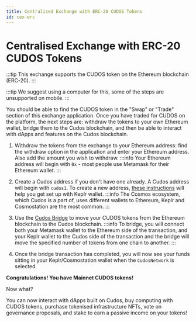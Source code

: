 ```yaml
---
title: Centralised Exchange with ERC-20 CUDOS Tokens
id: cex-erc
---
```

# Centralised Exchange with ERC-20 CUDOS Tokens

:::tip
This exchange supports the CUDOS token on the Ethereum blockchain (ERC-20).
:::

:::tip
We suggest using a computer for this, some of the steps are unsupported on mobile.
:::

You should be able to find the CUDOS token in the "Swap" or "Trade" section of this exchange application.
Once you have traded for CUDOS on the platform, the next steps are: withdraw the tokens to your own Ethereum wallet, bridge them to the Cudos blockchain, and then be able to interact with dApps and features on the Cudos blockchain.

1. Withdraw the tokens from the exchange to your Ethereum address: find the withdraw option in the application and enter your Ethereum address. Also add the amount you wish to withdraw.
:::info
Your Ethereum address will begin with `0x` - most people use Metamask for their Ethereum wallet.
:::

2. Create a Cudos address if you don't have one already. A Cudos address will begin with `cudos1`. To create a new address, [these instructions](../../learn/concepts/wallets/keplr-create.md) will help you get set up with Keplr wallet. 
:::info
The Cosmos ecosystem, which Cudos is a part of, uses different wallets to Ethereum, Keplr and Cosmostation are the most common.
:::

3. Use the [Cudos Bridge](https://bridge.cudos.org/) to move your CUDOS tokens from the Ethereum blockchain to the Cudos blockchain.
:::info
To bridge, you will connect both your Metamask wallet to the Ethereum side of the transaction, and your Keplr wallet to the Cudos side of the transaction and the bridge will move the specified number of tokens from one chain to another.
:::

4. Once the bridge transaction has completed, you will now see your funds sitting in your Keplr/Cosmostation wallet when the `CudosNetwork` is selected.

**Congratulations! You have Mainnet CUDOS tokens!**

Now what?

You can now interact with dApps built on Cudos, buy computing with CUDOS tokens, purchase tokenised infrastructure NFTs, vote on governance proposals, and stake to earn a passive income on your tokens!